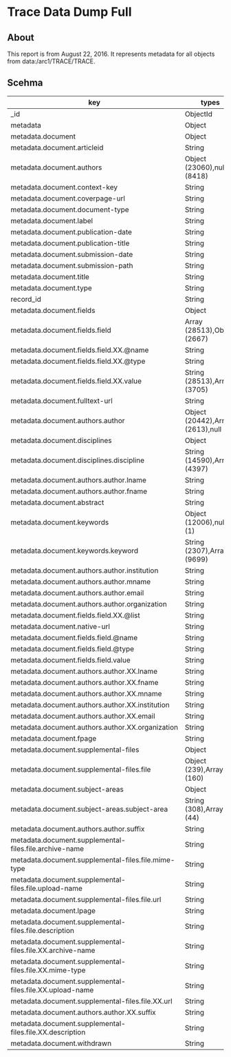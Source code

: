 # Trace Data Dump Full

## About

This report is from August 22, 2016. It represents metadata for all objects from data:/arc1/TRACE/TRACE.

## Scehma

| key                                                       | types                                | occurrences | percents              |
| --------------------------------------------------------- | ------------------------------------ | ----------- | --------------------- |
| _id                                                       | ObjectId                             |       31478 | 100.00000000000000000 |
| metadata                                                  | Object                               |       31478 | 100.00000000000000000 |
| metadata.document                                         | Object                               |       31478 | 100.00000000000000000 |
| metadata.document.articleid                               | String                               |       31478 | 100.00000000000000000 |
| metadata.document.authors                                 | Object (23060),null (8418)           |       31478 | 100.00000000000000000 |
| metadata.document.context-key                             | String                               |       31478 | 100.00000000000000000 |
| metadata.document.coverpage-url                           | String                               |       31478 | 100.00000000000000000 |
| metadata.document.document-type                           | String                               |       31478 | 100.00000000000000000 |
| metadata.document.label                                   | String                               |       31478 | 100.00000000000000000 |
| metadata.document.publication-date                        | String                               |       31478 | 100.00000000000000000 |
| metadata.document.publication-title                       | String                               |       31478 | 100.00000000000000000 |
| metadata.document.submission-date                         | String                               |       31478 | 100.00000000000000000 |
| metadata.document.submission-path                         | String                               |       31478 | 100.00000000000000000 |
| metadata.document.title                                   | String                               |       31478 | 100.00000000000000000 |
| metadata.document.type                                    | String                               |       31478 | 100.00000000000000000 |
| record_id                                                 | String                               |       31478 | 100.00000000000000000 |
| metadata.document.fields                                  | Object                               |       31180 |  99.05330707160555903 |
| metadata.document.fields.field                            | Array (28513),Object (2667)          |       31180 |  99.05330707160555903 |
| metadata.document.fields.field.XX.@name                   | String                               |       28513 |  90.58072304466611513 |
| metadata.document.fields.field.XX.@type                   | String                               |       28513 |  90.58072304466611513 |
| metadata.document.fields.field.XX.value                   | String (28513),Array (3705)          |       28513 |  90.58072304466611513 |
| metadata.document.fulltext-url                            | String                               |       28416 |  90.27257131965181713 |
| metadata.document.authors.author                          | Object (20442),Array (2613),null (5) |       23060 |  73.25751318381091437 |
| metadata.document.disciplines                             | Object                               |       18987 |  60.31831755511785786 |
| metadata.document.disciplines.discipline                  | String (14590),Array (4397)          |       18987 |  60.31831755511785786 |
| metadata.document.authors.author.lname                    | String                               |       15232 |  48.38935129296651638 |
| metadata.document.authors.author.fname                    | String                               |       14802 |  47.02331787280004960 |
| metadata.document.abstract                                | String                               |       13155 |  41.79109219137175302 |
| metadata.document.keywords                                | Object (12006),null (1)              |       12007 |  38.14410064171802617 |
| metadata.document.keywords.keyword                        | String (2307),Array (9699)           |       12006 |  38.14092381981065927 |
| metadata.document.authors.author.institution              | String                               |       10167 |  32.29874833216850050 |
| metadata.document.authors.author.mname                    | String                               |        8732 |  27.74000889510134016 |
| metadata.document.authors.author.email                    | String                               |        5700 |  18.10788487197407548 |
| metadata.document.authors.author.organization             | String                               |        5209 |  16.54806531545841608 |
| metadata.document.fields.field.XX.@list                   | String                               |        3788 |  12.03380138509435149 |
| metadata.document.native-url                              | String                               |        3747 |  11.90355168689243293 |
| metadata.document.fields.field.@name                      | String                               |        2667 |   8.47258402693944923 |
| metadata.document.fields.field.@type                      | String                               |        2667 |   8.47258402693944923 |
| metadata.document.fields.field.value                      | String                               |        2667 |   8.47258402693944923 |
| metadata.document.authors.author.XX.lname                 | String                               |        2568 |   8.15807865811042632 |
| metadata.document.authors.author.XX.fname                 | String                               |        2566 |   8.15172501429569785 |
| metadata.document.authors.author.XX.mname                 | String                               |        1841 |   5.84852913145689079 |
| metadata.document.authors.author.XX.institution           | String                               |        1503 |   4.77476332676790172 |
| metadata.document.authors.author.XX.email                 | String                               |         784 |   2.49062837537327653 |
| metadata.document.authors.author.XX.organization          | String                               |         644 |   2.04587330834233416 |
| metadata.document.fpage                                   | String                               |         464 |   1.47404536501683725 |
| metadata.document.supplemental-files                      | Object                               |         399 |   1.26755194103818547 |
| metadata.document.supplemental-files.file                 | Object (239),Array (160)             |         399 |   1.26755194103818547 |
| metadata.document.subject-areas                           | Object                               |         352 |   1.11824131139208327 |
| metadata.document.subject-areas.subject-area              | String (308),Array (44)              |         352 |   1.11824131139208327 |
| metadata.document.authors.author.suffix                   | String                               |         316 |   1.00387572272698389 |
| metadata.document.supplemental-files.file.archive-name    | String                               |         239 |   0.75926043585996572 |
| metadata.document.supplemental-files.file.mime-type       | String                               |         239 |   0.75926043585996572 |
| metadata.document.supplemental-files.file.upload-name     | String                               |         239 |   0.75926043585996572 |
| metadata.document.supplemental-files.file.url             | String                               |         239 |   0.75926043585996572 |
| metadata.document.lpage                                   | String                               |         192 |   0.60994980621386363 |
| metadata.document.supplemental-files.file.description     | String                               |         161 |   0.51146832708558354 |
| metadata.document.supplemental-files.file.XX.archive-name | String                               |         160 |   0.50829150517821975 |
| metadata.document.supplemental-files.file.XX.mime-type    | String                               |         160 |   0.50829150517821975 |
| metadata.document.supplemental-files.file.XX.upload-name  | String                               |         160 |   0.50829150517821975 |
| metadata.document.supplemental-files.file.XX.url          | String                               |         160 |   0.50829150517821975 |
| metadata.document.authors.author.XX.suffix                | String                               |         128 |   0.40663320414257575 |
| metadata.document.supplemental-files.file.XX.description  | String                               |         123 |   0.39074909460575641 |
| metadata.document.withdrawn                               | String                               |          14 |   0.04447550670309423 |